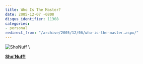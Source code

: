 ```yaml
---
title: Who Is The Master?
date: 2005-12-07 -0800
disqus_identifier: 11308
categories:
- personal
redirect_from: "/archive/2005/12/06/who-is-the-master.aspx/"
---
```


![ShoNuff](https://haacked.com/images/ShoNuffFullSize.gif) \

**[Sho'Nuff!](http://en.wikipedia.org/wiki/Sho'nuff_(character) "Sho 'Nuff")**

